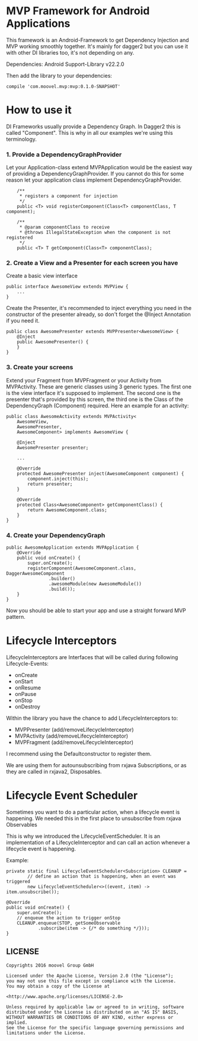 # MVP Framework for Android Applications

This framework is an Android-Framework to get Dependency Injection and MVP working smoothly together. It's mainly for
dagger2 but you can use it with other DI libraries too, it's not depending on any.

Dependencies:
Android Support-Library v22.2.0


Then add the library to your dependencies:
```
compile 'com.moovel.mvp:mvp:0.1.0-SNAPSHOT'
```

# How to use it
DI Frameworks usually provide a Dependency Graph. In Dagger2 this is called "Component". This is why in all our examples
we're using this terminology.

### 1. Provide a DependencyGraphProvider

Let your Application-class extend MVPApplication would be the easiest way of providing a DependencyGraphProvider.
If you cannot do this for some reason let your application class implement DependencyGraphProvider.

```
    /**
     * registers a component for injection
     */
    public <T> void registerComponent(Class<T> componentClass, T component);

    /**
     * @param componentClass to receive
     * @throws IllegalStateException when the component is not registered
     */
    public <T> T getComponent(Class<T> componentClass);
```


### 2. Create a View and a Presenter for each screen you have
Create a basic view interface
```
public interface AwesomeView extends MVPView {
    ...
}
```

Create the Presenter, it's recommended to inject everything you need in the constructor of the presenter already,
so don't forget the @Inject Annotation if you need it.
```
public class AwesomePresenter extends MVPPresenter<AwesomeView> {
    @Inject
    public AwesomePresenter() {
    }
}
```

### 3. Create your screens
Extend your Fragment from MVPFragment or your Activity from MVPActivity. These are
generic classes using 3 generic types. The first one is the view interface it's supposed to implement.
The second one is the presenter that's provided by this screen, the third one is the Class of the DependencyGraph (Component)
required.
Here an example for an activity:


```
public class AwesomeActivity extends MVPActivity<
    AwesomeView,
    AwesomePresenter,
    AwesomeComponent> implements AwesomeView {

    @Inject
    AwesomePresenter presenter;

    ...

    @Override
    protected AwesomePresenter inject(AwesomeComponent component) {
        component.inject(this);
        return presenter;
    }

    @Override
    protected Class<AwesomeComponent> getComponentClass() {
        return AwesomeComponent.class;
    }
}
```

### 4. Create your DependencyGraph
```
public AwesomeApplication extends MVPApplication {
    @Override
    public void onCreate() {
        super.onCreate();
        registerComponent(AwesomeComponent.class, DaggerAwesomeComponent
                .builder()
                .awesomeModule(new AwesomeModule())
                .build());
    }
}
```

Now you should be able to start your app and use a straight forward MVP pattern.

# Lifecycle Interceptors

LifecycleInterceptors are Interfaces that will be called during following Lifecycle-Events:

* onCreate
* onStart
* onResume
* onPause
* onStop
* onDestroy

Within the library you have the chance to add LifecycleInterceptors to:
 * MVPPresenter (add/removeLifecycleInterceptor)
 * MVPActivity (add/removeLifecycleInterceptor)
 * MVPFragment (add/removeLifecycleInterceptor)

I recommend using the Defaultconstructor to register them.

We are using them for autounsubscribing from rxjava Subscriptions, or as they are called in rxjava2, Disposables.

# Lifecycle Event Scheduler
Sometimes you want to do a particular action, when a lifecycle event is happening. We needed this in the first
place to unsubscribe from rxjava Observables

This is why we introduced the LifecycleEventScheduler. It is an implementation of a LifecycleInterceptor
and can call an action whenever a lifecycle event is happening.

Example:
```
private static final LifecycleEventScheduler<Subscription> CLEANUP =
        // define an action that is happening, when an event was triggered
        new LifecycleEventScheduler<>((event, item) -> item.unsubscribe());

@Override
public void onCreate() {
    super.onCreate();
    // enqueue the action to trigger onStop
    CLEANUP.enqueue(STOP, getSomeObservable
            .subscribe(item -> {/* do something */}));
}
```

## LICENSE
```
Copyrights 2016 moovel Group GmbH

Licensed under the Apache License, Version 2.0 (the "License");
you may not use this file except in compliance with the License.
You may obtain a copy of the License at

<http://www.apache.org/licenses/LICENSE-2.0>

Unless required by applicable law or agreed to in writing, software
distributed under the License is distributed on an "AS IS" BASIS,
WITHOUT WARRANTIES OR CONDITIONS OF ANY KIND, either express or implied.
See the License for the specific language governing permissions and
limitations under the License.
```